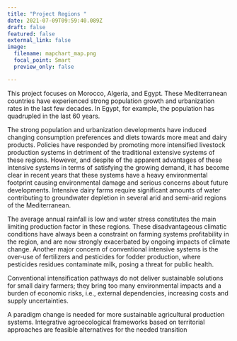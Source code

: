```yaml
---
title: "Project Regions "
date: 2021-07-09T09:59:40.089Z
draft: false
featured: false
external_link: false
image:
  filename: mapchart_map.png
  focal_point: Smart
  preview_only: false

---
```

This project focuses on Morocco, Algeria, and Egypt. These Mediterranean countries have experienced strong population growth and urbanization rates in the last few decades. In Egypt, for example, the population has quadrupled in the last 60 years.

The strong population and urbanization developments have induced changing consumption preferences and diets towards more meat and dairy products. Policies have responded by promoting more intensified livestock production systems in detriment of the traditional extensive systems of these regions. However, and despite of the apparent advantages of these intensive systems in terms of satisfying the growing demand, it has become clear in recent years that these systems have a heavy environmental footprint causing environmental damage and serious concerns about future developments. Intensive dairy farms require significant amounts of water contributing to groundwater depletion in several arid and semi-arid regions of the Mediterranean. 

The average annual rainfall is low and water stress constitutes the main limiting production factor in these regions. These disadvantageous climatic conditions have always been a constraint on farming systems profitability in the region, and are now strongly exacerbated by ongoing impacts of climate change.  Another major concern of conventional intensive systems is the over-use of fertilizers and pesticides for fodder production, where pesticides residues contaminate milk, posing a threat for public health. 

Conventional intensification pathways do not deliver sustainable solutions for small dairy farmers; they bring too many environmental impacts and a burden of economic risks, i.e., external dependencies, increasing costs and supply uncertainties. 

A paradigm change is needed for more sustainable agricultural production systems. Integrative agroecological frameworks based on territorial approaches are feasible alternatives for the needed transition
